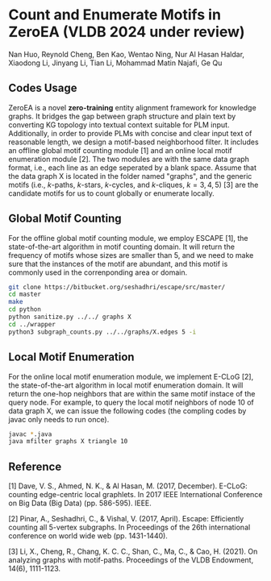 # Count and Enumerate Motifs in ZeroEA (VLDB 2024 under review)
Nan Huo, Reynold Cheng, Ben Kao, Wentao Ning, Nur Al Hasan Haldar, Xiaodong Li, Jinyang Li, Tian Li, Mohammad Matin Najafi, Ge Qu  

## Codes Usage
ZeroEA is a novel **zero-training** entity alignment framework for knowledge graphs. It bridges the gap between graph structure and plain text by converting KG topology into textual context suitable for PLM input. Additionally, in order to provide PLMs with concise and clear input text of reasonable length, we design a motif-based neighborhood filter. It includes an offline global motif counting module [1] and an online local motif enumeration module [2]. The two modules are with the same data graph format, i.e., each line as an edge seperated by a blank space. Assume that the data graph X is located in the folder named "graphs", and the generic motifs (i.e., $k$-paths, $k$-stars, $k$-cycles, and $k$-cliques, $k=3, 4, 5$) [3] are the candidate motifs for us to count globally or enumerate locally. 

## Global Motif Counting
For the offline global motif counting module, we employ ESCAPE [1], the state-of-the-art algorithm in motif counting domain. It will return the frequency of motifs whose sizes are smaller than 5, and we need to make sure that the instances of the motif are abundant, and this motif is commonly used in the correnponding area or domain.

```bash
git clone https://bitbucket.org/seshadhri/escape/src/master/
cd master
make
cd python
python sanitize.py ../../ graphs X
cd ../wrapper
python3 subgraph_counts.py ../../graphs/X.edges 5 -i
```

## Local Motif Enumeration

For the online local motif enumeration module, we implement E-CLoG [2], the state-of-the-art algorithm in local motif enumeration domain. It will return the one-hop neighbors that are within the same motif instace of the query node. For example, to query the local motif neighbors of node 10 of data graph X, we can issue the following codes (the compling codes by javac only needs to run once).
```bash
javac *.java
java mfilter graphs X triangle 10
```


## Reference
[1] Dave, V. S., Ahmed, N. K., & Al Hasan, M. (2017, December). E-CLoG: counting edge-centric local graphlets. In 2017 IEEE International Conference on Big Data (Big Data) (pp. 586-595). IEEE.  

[2] Pinar, A., Seshadhri, C., & Vishal, V. (2017, April). Escape: Efficiently counting all 5-vertex subgraphs. In Proceedings of the 26th international conference on world wide web (pp. 1431-1440).

[3] Li, X., Cheng, R., Chang, K. C. C., Shan, C., Ma, C., & Cao, H. (2021). On analyzing graphs with motif-paths. Proceedings of the VLDB Endowment, 14(6), 1111-1123.
